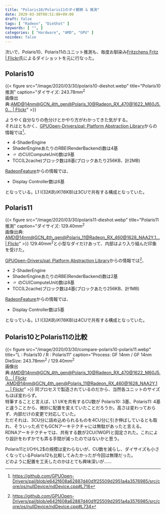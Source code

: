 ```yaml
---
title: "Polaris10/Polaris11のダイ観察 & 推測"
date: 2020-03-30T00:51:08+09:00
draft: false
tags: [ "Radeon", "DieShot" ]
keywords: [ "", ]
categories: [ "Hardware", "AMD", "GPU" ]
noindex: false
---
```


次いで、Polaris10、Polaris11のユニット推測も、毎度お馴染み[Fritzchens Fritz | Flickr](https://www.flickr.com/photos/130561288@N04/)氏によるダイショットを元に行なった。  

## Polaris10
{{< figure src="/image/2020/03/30/polaris10-dieshot.webp" title="Polaris10 推測" caption="ダイサイズ: 243.78mm<sup>2</sup><br>画像出典:[AMD@14nm@GCN\_4th\_gen@Polaris\_10@Radeon\_RX\_470@1622\_M60J5.0… | Flickr](https://www.flickr.com/photos/130561288@N04/43550225514)" >}}

ようやく自分なりの色分けとかやり方がわかってきた気がする。  
それはともかく、[GPUOpen-Drivers/pal: Platform Abstraction Library](https://github.com/GPUOpen-Drivers/pal)からの情報では[^1]、

 * 4-ShaderEngine
 * ShaderEngineあたりのRBE(RenderBackend)数は4基
 * 〃 のCU(ComputeUnit)数は9基
 * TCC(L2cache)ブロック数は8基(ブロックあたり256KB、計2MB)

[^1]: <https://github.com/GPUOpen-Drivers/pal/blob/e642f608a62887d40d1f25509d2951a4a3576985/src/core/os/nullDevice/ndDevice.cpp#L716>

[RadeonFeature](https://www.x.org/wiki/RadeonFeature/#radeondisplayhardware)からの情報では、

 * Display Controller数は6基

となっている。L1 I$(32KB)/K$(16KB)は3CUで共有する構成となっていた。  

## Polaris11
{{< figure src="/image/2020/03/30/polaris11-dieshot.webp" title="Polaris11 推測" caption="ダイサイズ: 129.40mm<sup>2</sup><br>画像出典: [AMD@14nm@GCN\_4th\_gen@Polaris\_11@Radeon\_RX\_460@1628\_NAA2Y.1… | Flickr](https://www.flickr.com/photos/130561288@N04/42217737082)" >}}
129.40mm<sup>2</sup>と小型なダイだけあって、内部はより入り組んだ印象を受けた。  

[GPUOpen-Drivers/pal: Platform Abstraction Library](https://github.com/GPUOpen-Drivers/pal)からの情報では[^2]、

 * 2-ShaderEngine
 * ShaderEngineあたりのRBE(RenderBackend)数は2基
 * 〃 のCU(ComputeUnit)数は8基
 * TCC(L2cache)ブロック数は4基(ブロックあたり256KB、計1MB)

[^2]: <https://github.com/GPUOpen-Drivers/pal/blob/e642f608a62887d40d1f25509d2951a4a3576985/src/core/os/nullDevice/ndDevice.cpp#L734>

[RadeonFeature](https://www.x.org/wiki/RadeonFeature/#radeondisplayhardware)からの情報では、

 * Display Controller数は5基

となっている。L1 I$(32KB)/K$(16KB)は4CUで共有する構成となっていた。  

## Polaris10とPolaris11の比較
{{< figure src="/image/2020/03/30/compare-polaris10-polaris11.webp" title="L : Polaris10 / R : Polaris11" caption="Process: GF 14nm / GF 14nm<br>DieSize: 243.78mm<sup>2</sup> / 129.40mm<sup>2</sup><br>画像出典:[AMD@14nm@GCN\_4th\_gen@Polaris\_10@Radeon\_RX\_470@1622\_M60J5.0… | Flickr](https://www.flickr.com/photos/130561288@N04/43550225514)<br>,[AMD@14nm@GCN\_4th\_gen@Polaris\_11@Radeon\_RX\_460@1628\_NAA2Y.1… | Flickr](https://www.flickr.com/photos/130561288@N04/42217737082)" >}}
同プロセスで製造されているのだから、当然各ユニットのサイズもほぼ変わらず。  
特筆することと言えば、L1 I$/K$を共有するCU数が Polaris10: 3基、Polaris11: 4基と違うことから、微妙に配置を変えていたことだろうか。高さは変わっておらず、内部だけの変更で対応していた。  
ただそれは、3CU分に詰め込められるものを4CU分に引き伸ばしているとも取れ、そういった点でもGCNアーキテクチャには無駄があったと言える。  
RDNAアーキテクチャでは、共有する数が2CU(1WGP)と固定された。これにより設計をわずかでも弄る手間が減ったのではないかと思う。  

Polaris11とI/OやL2$の規模は変わらないが、CU数を減らし、ダイサイズも小さくなっているPolaris12も比較してみたかったが今回は無理だった。  
どのように配置を工夫したのかはとても興味深いが……
